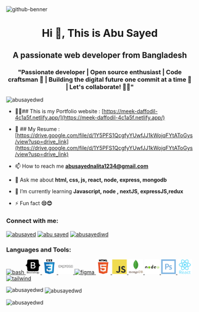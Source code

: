 

 <img src="https://i.ibb.co/QcPqBtM/github-benner.png" alt="github-benner" border="0">


<h1 align="center">Hi 👋, This is Abu Sayed</h1>
<h2 align="center">A passionate web developer from Bangladesh</h2>
<h3 align="center">"Passionate developer | Open source enthusiast | Code craftsman 🚀 | Building the digital future one commit at a time 🌟 | Let's collaborate! 👨‍💻"</h3>
 

<p align="left"> <img src="https://komarev.com/ghpvc/?username=abusayedwd&label=Profile%20views&color=0e75b6&style=flat" alt="abusayedwd" /> </p>

 

- 👨‍💻## This is my Portfolio website :  [https://meek-daffodil-4c1a5f.netlify.app/](https://meek-daffodil-4c1a5f.netlify.app/)

- 📄 ## My Resume :  [https://drive.google.com/file/d/1Y5PFS1QcgfyYUwfJJ1kWojqFYtAToGys/view?usp=drive_link](https://drive.google.com/file/d/1Y5PFS1QcgfyYUwfJJ1kWojqFYtAToGys/view?usp=drive_link)

- 📫 How to reach me **abusayednalita1234@gmail.com**

- 💬 Ask me about **html, css, js, react, node, express, mongodb**

- 🌱 I’m currently learning **Javascript, node , nextJS, expressJS,redux**

- ⚡ Fun fact **😒😊**

<h3 align="left">Connect with me:</h3>
<p align="left">
<a href="https://linkedin.com/in/abusayedwdL" target="blank"><img align="center" src="https://raw.githubusercontent.com/rahuldkjain/github-profile-readme-generator/master/src/images/icons/Social/linked-in-alt.svg" alt="abusayed" height="30" width="40" /></a>
<a href="https://fb.com/abusayedwdF" target="blank"><img align="center" src="https://raw.githubusercontent.com/rahuldkjain/github-profile-readme-generator/master/src/images/icons/Social/facebook.svg" alt="abu sayed" height="30" width="40" /></a>
<a href="https://instagram.com/abusayediwd" target="blank"><img align="center" src="https://raw.githubusercontent.com/rahuldkjain/github-profile-readme-generator/master/src/images/icons/Social/instagram.svg" alt="abusayediwd" height="30" width="40" /></a>
</p>

<h3 align="left">Languages and Tools:</h3>
<p align="left"> <a href="https://www.gnu.org/software/bash/" target="_blank" rel="noreferrer"> <img src="https://www.vectorlogo.zone/logos/gnu_bash/gnu_bash-icon.svg" alt="bash" width="40" height="40"/> </a> <a href="https://getbootstrap.com" target="_blank" rel="noreferrer"> <img src="https://raw.githubusercontent.com/devicons/devicon/master/icons/bootstrap/bootstrap-plain-wordmark.svg" alt="bootstrap" width="40" height="40"/> </a> <a href="https://www.w3schools.com/css/" target="_blank" rel="noreferrer"> <img src="https://raw.githubusercontent.com/devicons/devicon/master/icons/css3/css3-original-wordmark.svg" alt="css3" width="40" height="40"/> </a> <a href="https://expressjs.com" target="_blank" rel="noreferrer"> <img src="https://raw.githubusercontent.com/devicons/devicon/master/icons/express/express-original-wordmark.svg" alt="express" width="40" height="40"/> </a> <a href="https://www.figma.com/" target="_blank" rel="noreferrer"> <img src="https://www.vectorlogo.zone/logos/figma/figma-icon.svg" alt="figma" width="40" height="40"/> </a> <a href="https://www.w3.org/html/" target="_blank" rel="noreferrer"> <img src="https://raw.githubusercontent.com/devicons/devicon/master/icons/html5/html5-original-wordmark.svg" alt="html5" width="40" height="40"/> </a> <a href="https://developer.mozilla.org/en-US/docs/Web/JavaScript" target="_blank" rel="noreferrer"> <img src="https://raw.githubusercontent.com/devicons/devicon/master/icons/javascript/javascript-original.svg" alt="javascript" width="40" height="40"/> </a> <a href="https://www.mongodb.com/" target="_blank" rel="noreferrer"> <img src="https://raw.githubusercontent.com/devicons/devicon/master/icons/mongodb/mongodb-original-wordmark.svg" alt="mongodb" width="40" height="40"/> </a> <a href="https://nodejs.org" target="_blank" rel="noreferrer"> <img src="https://raw.githubusercontent.com/devicons/devicon/master/icons/nodejs/nodejs-original-wordmark.svg" alt="nodejs" width="40" height="40"/> </a> <a href="https://www.photoshop.com/en" target="_blank" rel="noreferrer"> <img src="https://raw.githubusercontent.com/devicons/devicon/master/icons/photoshop/photoshop-line.svg" alt="photoshop" width="40" height="40"/> </a> <a href="https://reactjs.org/" target="_blank" rel="noreferrer"> <img src="https://raw.githubusercontent.com/devicons/devicon/master/icons/react/react-original-wordmark.svg" alt="react" width="40" height="40"/> </a> <a href="https://tailwindcss.com/" target="_blank" rel="noreferrer"> <img src="https://www.vectorlogo.zone/logos/tailwindcss/tailwindcss-icon.svg" alt="tailwind" width="40" height="40"/> </a> </p>

<p><img align="left" src="https://github-readme-stats.vercel.app/api/top-langs?username=abusayedwd&show_icons=true&locale=en&layout=compact" alt="abusayedwd" /></p>

<p>&nbsp;<img align="center" src="https://github-readme-stats.vercel.app/api?username=abusayedwd&show_icons=true&locale=en" alt="abusayedwd" /></p>

<p><img align="center" src="https://github-readme-streak-stats.herokuapp.com/?user=abusayedwd&" alt="abusayedwd" /></p>
